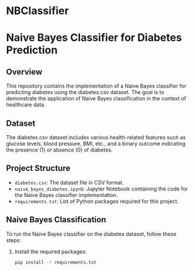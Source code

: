 # NBClassifier

# Naive Bayes Classifier for Diabetes Prediction

## Overview

This repository contains the implementation of a Naive Bayes classifier for predicting diabetes using the diabetes.csv dataset. The goal is to demonstrate the application of Naive Bayes classification in the context of healthcare data.

## Dataset

The diabetes.csv dataset includes various health-related features such as glucose levels, blood pressure, BMI, etc., and a binary outcome indicating the presence (1) or absence (0) of diabetes.

## Project Structure

- `diabetes.csv`: The dataset file in CSV format.
- `naive_bayes_diabetes.ipynb`: Jupyter Notebook containing the code for the Naive Bayes classifier implementation.
- `requirements.txt`: List of Python packages required for this project.

## Naive Bayes Classification

To run the Naive Bayes classifier on the diabetes dataset, follow these steps:

1. Install the required packages:

   ```bash
   pip install -r requirements.txt
